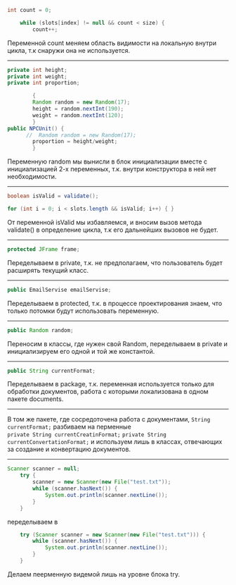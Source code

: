 ```java
int count = 0;

    while (slots[index] != null && count < size) {
        count++;
```
Переменной count меняем область видимости на локальную внутри цикла, т.к снаружи она не используется.

---
```java
private int height;
private int weight;
private int proportion;

        {
        Random random = new Random(17);
        height = random.nextInt(190);
        weight = random.nextInt(120);
        }
public NPCUnit() {
      //  Random random = new Random(17);
        proportion = height/weight;
        }
```
Переменную random мы вынисли в блок инициализации вместе с инициализацией 2-х переменных, т.к. внутри конструктора в ней нет необходимости.

---
```java
boolean isValid = validate();

for (int i = 0; i < slots.length && isValid; i++) { }
```
От переменной isValid мы избавляемся, и вносим вызов метода validate() в определение цикла, т.к его дальнейших вызовов не будет.

---
```java
protected JFrame frame;
```
Переделываем в private, т.к. не предполагаем, что пользователь будет расширять текущий класс.

---
```java
public EmailServise emailServise;
```
Переделываем в protected, т.к. в процессе проектирования знаем, что только потомки будут использовать переменную.

---
```java
public Random random;
```
Переносим в классы, где нужен свой Random, переделываем в private и инициализируем его одной и той же константой.

---
```java
public String currentFormat;
```
Переделываем в package, т.к. переменная используется только для обработки документов, работа с которыми локализована в одном пакете documents.

---
В том же пакете, где сосредоточена работа с документами, `String currentFormat;` разбиваем на перменные  
`private String currentCreatinFormat;`
`private String currentConvertationFormat;`
и используем лишь в классах, отвечающих за создание и конвертацию документов.

---
```java
Scanner scanner = null;
    try {
        scanner = new Scanner(new File("test.txt"));
        while (scanner.hasNext()) {
            System.out.println(scanner.nextLine());
        }
    }
```
переделываем в 
```java
    try (Scanner scanner = new Scanner(new File("test.txt"))) {
        while (scanner.hasNext()) {
            System.out.println(scanner.nextLine());
        }
    }
```
Делаем пеерменную видемой лишь на уровне блока try.